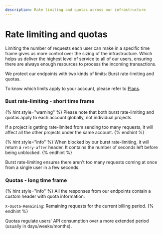 ```yaml
---
description: Rate limiting and quotas across our infrastructure
---
```


# Rate limiting and quotas

Limiting the number of requests each user can make in a specific time frame gives us more control over the sizing of the infrastructure. Which helps us deliver the highest level of service to all of our users, ensuring there are always enough resources to process the incoming transactions.

We protect our endpoints with two kinds of limits: Burst rate-limiting and quotas.

To know which limits apply to your account, please refer to [Plans](plans.md).

### Bust rate-limiting - short time frame

{% hint style="warning" %}
Please note that both burst rate-limiting and quotas apply to each account globally, not individual projects.

If a project is getting rate-limited from sending too many requests, it will affect all the other projects under the same account.
{% endhint %}

{% hint style="info" %}
When blocked by our burst rate-limiting, it will return a `retry-after` header. It contains the number of seconds left before being unblocked.
{% endhint %}

Burst rate-limiting ensures there aren't too many requests coming at once from a single user in a few seconds.

### Quotas - long time frame

{% hint style="info" %}
All the responses from our endpoints contain a custom header with quota information.

`X-Quota-Remaining`: Remaining requests for the current billing period.
{% endhint %}

Quotas regulate users' API consumption over a more extended period (usually in days/weeks/months).
